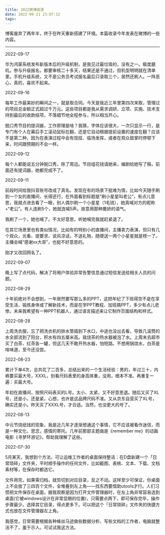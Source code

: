 ```yaml
---
title: 2022微博收录
date: 2022-09-21 23:07:12
tags:
---
```


博客废弃了两年半，终于在昨天重新搭建了环境。本篇收录今年发表在微博的一些内容。

<!-- more -->

---

2022-09-17

华为鸿蒙系统发布新版本后的升级机制，是我见过最垃圾的，没有之一。极度磨叽。参与升级报名，都要审核二十多天，结果还是不通过，但机型明明就在清单里。手机升级系统，又不是公务员考试报名最后只录取三个，居然还刷人。一阵恶心，真的，喜欢不起来。 ​​​

2022-09-16

每年工作最美妙的瞬间之一，就是取合同。今天是我近三年里第四次来取，管理过的项目总金额正式超过千万元。这些项目都是我从需求调研、立项、实施、技术支持到最后的收款结项，不落细节地全程参与，所以相当开心。 ​​

脱口秀节目的提词器，工作原理是啥？我猜，字体应该很大，一次只显示一行，是专门有个人在幕后手工滚动鼠标在翻，还是它自动根据提前设置的速度在翻？应该不是第二种，因为在表演过程中会有现挂、临场发挥，或者在观众鼓掌时停顿下来，时间跟预期的不会一样。 ​​​​

2022-09-12

每个人都能说五分钟脱口秀，除了周迅。节目组花钱请她来，编剧给她写了稿，前面还有提词器，她都完成不了。 ​​​

2022-09-11

前段时间给我抖音账号改成了真名。发现在有的场景下挺难为情，比如今天随手刷到一个女的直播间，长得还行，在外面看到标题是“刷小星星叫老公”，有点儿意思，我就点进去看了一眼，别人偶尔刷一个小星星（1毛钱），她真喊对方的昵称+“老公”。有人连刷5个，她就连喊5声。故意用那种撒娇的语气。

我刷了一个，她也喊了。不太好意思，听她喊完我就赶紧退了。

在其它场景里也有类似情况，比如有的特别小的直播间，主播卖力表演，但只有几个观众，光看、提要求、说风凉话，不送礼物，随便送一两个小星星就是榜一了。主播会喊“感谢xx大哥”，也挺不好意思的。

刚才又改回网名了。

2022-09-07

晚上写了点代码，解决了将用户体验异常告警信息通过短信发送给相关人员的问题。 ​​​

2022-08-29

十年前绝对不会想到，一年居然要写那么多的PPT，这把年纪了下班得空不是在享受生活、锻炼身体或了解新技术，而是在学PPT教程、加班搞PPT，多少有点儿悲惨。未来我希望有一种PPT机器人，通过语言描述来让它制作页面结构和样式。 ​​​

2022-08-28

上周洗衣服，忘了把洗衣机的排水管插到下水口，中途也没出去看，导致几滚筒的水全部流到了阳台，积水有四五厘米高。我烧茶的热水器被泡了水。上周末去超市买了白茶、红茶各一罐，但这几天不敢开热水器，怕短路。不想用锅烧水，白茶是啥味道，至今还没尝。 ​​​

2022-08-23

累计下单4次，总共花了二百多，总结出来的一个生活经验：男的，年过三十，内裤要买最大号，XXXL，别看尺码表里的身高体重，没用，根本不准。再重复一遍：买最大号。

年初在直播间，按照尺码表买的L号。太小、太紧，又不好意思退。随后又买了XL号，还是小，还是紧。心想，也许是这品牌尺码不准。又从京东自营买了XL号，确实还是小。昨天买了XXXL号，才合适。当然，也没更大的号了。


2022-08-13

中元节烧纸钱的现象，我是近几年才逐渐想通这个事情，它不应该被看作迷信，而是一种文化、思念，感情的寄托。几年前那部主题曲是《remember me》的动画电影《寻梦环游记》，帮助我理解了这些。

2022-07-30

5月某天，我想到个方法，可让运维工作者的桌面保持整洁：在D盘新建一个「日常琐碎」文件夹，平时顺手操作的任何文件，比如截图、表格、文本、下载、文档素材等，在保存时都选它。

文件用完，如果需归档，就剪切到对应目录，反之不动。这样至少可保证，你桌面上不会放了三四百个文件，全堆叠到左上角——找东西要借助utools才行。
​
人们习惯把文件保存在桌面，据我观察是因为打开文件管理器时，在左上角非常容易选到桌面(它被windows设计在非常显眼的位置)，只需要点两下，即可保存完毕，操作步骤最少。选择其它目录，得点更多下。可以把这个「日常琐碎」文件夹的快捷方式也放在文件管理器左上角。

我感觉，​日常需要根据各种蛛丝马迹做些数据分析、写些文档的工作者，电脑就整洁不了，羞于示人。可试试我这方法。